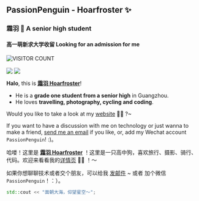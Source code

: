 ## PassionPenguin - Hoarfroster ✨
### 霜羽 🍻 A senior high student
#### 高一萌新求大学收留 Looking for an admission for me

![VISITOR COUNT](https://visitor-badge.glitch.me/badge?page_id=PassionPenguin.PassionPenguin)

<img align="center" src="https://github-readme-stats.vercel.app/api?username=PassionPenguin&show_icons=true&layout=compact" />

<img align="center" src="https://github-readme-stats.vercel.app/api/top-langs/?username=PassionPenguin&layout=compact&langs_count=10" />

**Halo**, this is **[霜羽 Hoarfroster](https://github.com/PassionPenguin/)**!

* He is a **grade one student from a senior high** in Guangzhou.
* He loves **travelling, photography, cycling and coding**.

Would you like to take a look at my [website](https://passionpenguin.github.io/) 🍻🎉 ?~

If you want to have a discussion with me on technology or just wanna to make a friend, [send me an email](mailto:hoarfroster@outlook.com) if you like, or, add my Wechat account `PassionPenguin`! :)。

哈喽！这里是 **[霜羽 Hoarfroster](https://github.com/PassionPenguin/)** ！这里是一只高中狗，喜欢旅行、摄影、骑行、代码。欢迎来看看我的[详情页](https://passionpenguin.github.io/) 🍻🎉 ！～

如果你想聊聊技术或者交个朋友，可以给我 [发邮件](mailto:hoarfroster@outlook.com) ~ 或者 加个微信 `PassionPenguin`！：）。

```cpp
std::cout << "面朝大海，仰望星空～";
```
